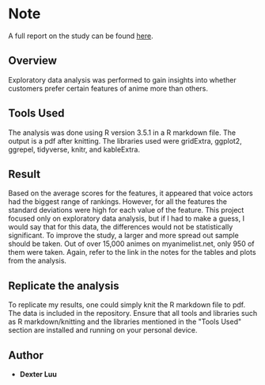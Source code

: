 # Note
A full report on the study can be found [here](https://docs.google.com/viewer?url=https://github.com/dexkluu/Features-affecting-animated-media-rating-and-rank/raw/master/R_Markdown_Output%2C%20Exploratory%20Analysis.pdf).

## Overview
Exploratory data analysis was performed to gain insights into whether customers prefer certain features of anime more than others.

## Tools Used

The analysis was done using R version 3.5.1 in a R markdown file. The output is a pdf after knitting. The libraries used were gridExtra, ggplot2, ggrepel, tidyverse, knitr, and kableExtra.

## Result
Based on the average scores for the features, it appeared that voice actors had the biggest range of rankings. However, for all the features the standard deviations were high for each value of the feature. This project focused only on exploratory data analysis, but if I had to make a guess, I would say that for this data, the differences would not be statistically significant. To improve the study, a larger and more spread out sample should be taken. Out of over 15,000 animes on myanimelist.net, only 950 of them were taken. Again, refer to the link in the notes for the tables and plots from the analysis.

## Replicate the analysis

To replicate my results, one could simply knit the R markdown file to pdf. The data is included in the repository. Ensure that all tools and libraries such as R markdown/knitting and the libraries mentioned in the "Tools Used" section are installed and running on your personal device.

## Author
* **Dexter Luu**
